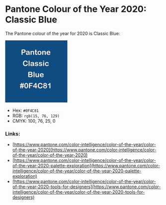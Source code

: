 # Pantone Colour of the Year 2020: Classic Blue

The Pantone colour of the year for 2020 is Classic Blue:

![Pantone Classic Blue \#0F4C81, 2020 colour of the year](../../../.gitbook/assets/pantone-class-blue-0f4c81-2020coy.png)

* Hex: `#0F4C81`
* RGB: `rgb(15, 76, 129)`
* CMYK: 100, 76, 25, 0

### Links:

* [https://www.pantone.com/color-intelligence/color-of-the-year/color-of-the-year-2020](https://www.pantone.com/color-intelligence/color-of-the-year/color-of-the-year-2020)
* [https://www.pantone.com/color-intelligence/color-of-the-year/color-of-the-year-2020-palette-exploration](https://www.pantone.com/color-intelligence/color-of-the-year/color-of-the-year-2020-palette-exploration)
* [https://www.pantone.com/color-intelligence/color-of-the-year/color-of-the-year-2020-tools-for-designers](https://www.pantone.com/color-intelligence/color-of-the-year/color-of-the-year-2020-tools-for-designers)



